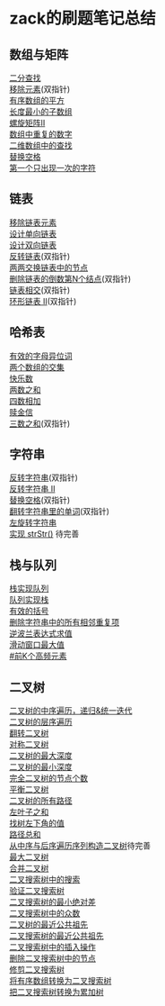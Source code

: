 # zack的刷题笔记总结
## 数组与矩阵
[二分查找](https://github.com/zack-shi/algorithm/blob/master/src/main/java/com/zack/algorithm/array/BinarySearch.java)  
[移除元素](https://github.com/zack-shi/algorithm/blob/master/src/main/java/com/zack/algorithm/array/RemoveElement.java)(双指针)  
[有序数组的平方](https://github.com/zack-shi/algorithm/blob/master/src/main/java/com/zack/algorithm/array/SortedSquares.java)  
[长度最小的子数组](https://github.com/zack-shi/algorithm/blob/master/src/main/java/com/zack/algorithm/array/MinimumSizeSubarraySum.java)  
[螺旋矩阵II](https://github.com/zack-shi/algorithm/blob/master/src/main/java/com/zack/algorithm/array/SpiralMatrixII.java)  
[数组中重复的数字](https://github.com/zack-shi/algorithm/blob/master/src/main/java/com/zack/algorithm/array/FindRepeatNumber.java)  
[二维数组中的查找](https://github.com/zack-shi/algorithm/blob/master/src/main/java/com/zack/algorithm/array/FindNumberIn2DArray.java)  
[替换空格](https://github.com/zack-shi/algorithm/blob/master/src/main/java/com/zack/algorithm/string/ReplaceSpace.java)  
[第一个只出现一次的字符](https://github.com/zack-shi/algorithm/blob/master/src/main/java/com/zack/algorithm/array/FirstUniqChar.java)

## 链表
[移除链表元素](https://github.com/zack-shi/algorithm/blob/master/src/main/java/com/zack/algorithm/linkedlist/RemoveLinkedListElements.java)  
[设计单向链表](https://github.com/zack-shi/algorithm/blob/master/src/main/java/com/zack/algorithm/linkedlist/MySingleLinkedList.java)  
[设计双向链表](https://github.com/zack-shi/algorithm/blob/master/src/main/java/com/zack/algorithm/linkedlist/MyDoubleLinkedList.java)  
[反转链表](https://github.com/zack-shi/algorithm/blob/master/src/main/java/com/zack/algorithm/linkedlist/ReverseLinkedList.java)(双指针)  
[两两交换链表中的节点](https://github.com/zack-shi/algorithm/blob/master/src/main/java/com/zack/algorithm/linkedlist/SwapNodesInPairs.java)  
[删除链表的倒数第N个结点](https://github.com/zack-shi/algorithm/blob/master/src/main/java/com/zack/algorithm/linkedlist/RemoveNthNodeFromEndOfList.java)(双指针)  
[链表相交](https://github.com/zack-shi/algorithm/blob/master/src/main/java/com/zack/algorithm/linkedlist/TwoLinkedListsLcci.java)(双指针)  
[环形链表 II](https://github.com/zack-shi/algorithm/blob/master/src/main/java/com/zack/algorithm/linkedlist/LinkedListCycleII.java)(双指针)

## 哈希表
[有效的字母异位词](https://github.com/zack-shi/algorithm/blob/master/src/main/java/com/zack/algorithm/hash/ValidAnagram.java)  
[两个数组的交集](https://github.com/zack-shi/algorithm/blob/master/src/main/java/com/zack/algorithm/hash/IntersectionOfTwoArrays.java)  
[快乐数](https://github.com/zack-shi/algorithm/blob/master/src/main/java/com/zack/algorithm/hash/ValidAnagram.java)  
[两数之和](https://github.com/zack-shi/algorithm/blob/master/src/main/java/com/zack/algorithm/array/TwoSum.java)  
[四数相加](https://github.com/zack-shi/algorithm/blob/master/src/main/java/com/zack/algorithm/hash/Sum4II.java)  
[赎金信](https://github.com/zack-shi/algorithm/blob/master/src/main/java/com/zack/algorithm/hash/RansomNote.java)  
[三数之和](https://github.com/zack-shi/algorithm/blob/master/src/main/java/com/zack/algorithm/hash/Sum3.java)(双指针)  

## 字符串
[反转字符串](https://github.com/zack-shi/algorithm/blob/master/src/main/java/com/zack/algorithm/string/ReverseString.java)(双指针)  
[反转字符串 II](https://github.com/zack-shi/algorithm/blob/master/src/main/java/com/zack/algorithm/string/ReverseStringII.java)  
[替换空格](https://github.com/zack-shi/algorithm/blob/master/src/main/java/com/zack/algorithm/string/ReplaceSpace.java)(双指针)  
[翻转字符串里的单词](https://github.com/zack-shi/algorithm/blob/master/src/main/java/com/zack/algorithm/string/ReverseWords.java)(双指针)  
[左旋转字符串](https://github.com/zack-shi/algorithm/blob/master/src/main/java/com/zack/algorithm/string/ReverseLeftWords.java)  
[实现 strStr()](https://github.com/zack-shi/algorithm/blob/master/src/main/java/com/zack/algorithm/string/StrStr.java) 待完善 

## 栈与队列
[栈实现队列](https://github.com/zack-shi/algorithm/blob/master/src/main/java/com/zack/algorithm/stack/CQueue.java)  
[队列实现栈](https://github.com/zack-shi/algorithm/blob/master/src/main/java/com/zack/algorithm/stack/MyStack.java)  
[有效的括号](https://github.com/zack-shi/algorithm/blob/master/src/main/java/com/zack/algorithm/stack/VlidParentheses.java)  
[删除字符串中的所有相邻重复项](https://github.com/zack-shi/algorithm/blob/master/src/main/java/com/zack/algorithm/stack/RemoveDuplicates.java)  
[逆波兰表达式求值](https://github.com/zack-shi/algorithm/blob/master/src/main/java/com/zack/algorithm/stack/ReversePolishNotation.java)  
[滑动窗口最大值](https://github.com/zack-shi/algorithm/blob/master/src/main/java/com/zack/algorithm/heap/SlipWindowMaxValue.java)  
[#前K个高频元素](https://github.com/zack-shi/algorithm/blob/master/src/main/java/com/zack/algorithm/queue/TopKElements.java)  

## 二叉树
[二叉树的中序遍历，递归&统一迭代](https://github.com/zack-shi/algorithm/blob/master/src/main/java/com/zack/algorithm/tree/InorderTraversal.java)  
[二叉树的层序遍历](https://github.com/zack-shi/algorithm/blob/master/src/main/java/com/zack/algorithm/tree/LevelOrderTraversal.java)  
[翻转二叉树](https://github.com/zack-shi/algorithm/blob/master/src/main/java/com/zack/algorithm/tree/InvertTree.java)  
[对称二叉树](https://github.com/zack-shi/algorithm/blob/master/src/main/java/com/zack/algorithm/tree/SymmetricTree.java)  
[二叉树的最大深度](https://github.com/zack-shi/algorithm/blob/master/src/main/java/com/zack/algorithm/tree/MaxDepthOfTree.java)  
[二叉树的最小深度](https://github.com/zack-shi/algorithm/blob/master/src/main/java/com/zack/algorithm/tree/MinDepthOfTree.java)  
[完全二叉树的节点个数](https://github.com/zack-shi/algorithm/blob/master/src/main/java/com/zack/algorithm/tree/CountCompleteTree.java)  
[平衡二叉树](https://github.com/zack-shi/algorithm/blob/master/src/main/java/com/zack/algorithm/tree/BalancedBinaryTree.java)  
[二叉树的所有路径](https://github.com/zack-shi/algorithm/blob/master/src/main/java/com/zack/algorithm/tree/BinaryTreePaths.java)  
[左叶子之和](https://github.com/zack-shi/algorithm/blob/master/src/main/java/com/zack/algorithm/tree/SumLeftLeave.java)  
[找树左下角的值](https://github.com/zack-shi/algorithm/blob/master/src/main/java/com/zack/algorithm/tree/FindBottomLeft.java)  
[路径总和](https://github.com/zack-shi/algorithm/blob/master/src/main/java/com/zack/algorithm/tree/PathSum.java)  
[从中序与后序遍历序列构造二叉树]()待完善  
[最大二叉树](https://github.com/zack-shi/algorithm/blob/master/src/main/java/com/zack/algorithm/tree/MaximumBinaryTree.java)  
[合并二叉树](https://github.com/zack-shi/algorithm/blob/master/src/main/java/com/zack/algorithm/tree/MergeTwoBinaryTrees.java)  
[二叉搜索树中的搜索](https://github.com/zack-shi/algorithm/blob/master/src/main/java/com/zack/algorithm/tree/SearchInABinarySearchTree.java)  
[验证二叉搜索树](https://github.com/zack-shi/algorithm/blob/master/src/main/java/com/zack/algorithm/tree/ValidBST.java)  
[二叉搜索树的最小绝对差](https://github.com/zack-shi/algorithm/blob/master/src/main/java/com/zack/algorithm/tree/MinimumDifferenceBST.java)  
[二叉搜索树中的众数](https://github.com/zack-shi/algorithm/blob/master/src/main/java/com/zack/algorithm/tree/FindModeBST.java)  
[二叉树的最近公共祖先](https://github.com/zack-shi/algorithm/blob/master/src/main/java/com/zack/algorithm/tree/LowestCommonAncestor.java)  
[二叉搜索树的最近公共祖先](https://github.com/zack-shi/algorithm/blob/master/src/main/java/com/zack/algorithm/tree/LowestCommonAncestorBST.java)  
[二叉搜索树中的插入操作](https://github.com/zack-shi/algorithm/blob/master/src/main/java/com/zack/algorithm/tree/InsertBST.java)  
[删除二叉搜索树中的节点](https://github.com/zack-shi/algorithm/blob/master/src/main/java/com/zack/algorithm/tree/DeleteBST.java)  
[修剪二叉搜索树](https://github.com/zack-shi/algorithm/blob/master/src/main/java/com/zack/algorithm/tree/TrimBST.java)  
[将有序数组转换为二叉搜索树](https://github.com/zack-shi/algorithm/blob/master/src/main/java/com/zack/algorithm/tree/SortedArrayToBST.java)  
[把二叉搜索树转换为累加树](https://github.com/zack-shi/algorithm/blob/master/src/main/java/com/zack/algorithm/tree/convertBST2Greater.java)  


